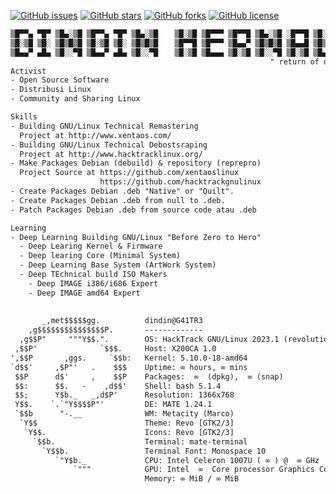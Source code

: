 [![GitHub issues](https://img.shields.io/github/issues/dindinG41TR3/myremastering)](https://github.com/dindinG41TR3/myremastering/issues)
[![GitHub stars](https://img.shields.io/github/stars/dindinG41TR3/myremastering)](https://github.com/dindinG41TR3/myremastering/stargazers)
[![GitHub forks](https://img.shields.io/github/forks/dindinG41TR3/myremastering)](https://github.com/dindinG41TR3/myremastering/network)
[![GitHub license](https://img.shields.io/github/license/dindinG41TR3/myremastering)](https://github.com/dindinG41TR3/myremastering/blob/master/COPYING) 

````txt
▒█▀▀▄ ▀█▀ ▒█▄░▒█ ▒█▀▀▄ ▀█▀ ▒█▄░▒█ 　 ▒█░▒█ ▒█▀▀▀ ▒█▀▀█ ▒█▄░▒█ ░█▀▀█ ▒█░░▒█ ░█▀▀█ ▒█▄░▒█ 
▒█░▒█ ▒█░ ▒█▒█▒█ ▒█░▒█ ▒█░ ▒█▒█▒█ 　 ▒█▀▀█ ▒█▀▀▀ ▒█▄▄▀ ▒█▒█▒█ ▒█▄▄█ ▒█▒█▒█ ▒█▄▄█ ▒█▒█▒█ 
▒█▄▄▀ ▄█▄ ▒█░░▀█ ▒█▄▄▀ ▄█▄ ▒█░░▀█ 　 ▒█░▒█ ▒█▄▄▄ ▒█░▒█ ▒█░░▀█ ▒█░▒█ ▒█▄▀▄█ ▒█░▒█ ▒█░░▀█
                                                          " return of dreams come true"
Activist
- Open Source Software 
- Distribusi Linux
- Community and Sharing Linux

Skills
- Building GNU/Linux Technical Remastering
  Project at http://www.xentaos.com/
- Building GNU/Linux Technical Debostsraping
  Project at http://www.hacktracklinux.org/
- Make Packages Debian (debuild) & repository (reprepro)
  Project Source at https://github.com/xentaoslinux 
                    https://github.com/hacktrackgnulinux
- Create Packages Debian .deb "Native" or "Quilt".
- Create Packages Debian .deb from null to .deb.
- Patch Packages Debian .deb from source code atau .deb

Learning
- Deep Learning Building GNU/Linux "Before Zero to Hero"
  - Deep Learing Kernel & Firmware
  - Deep learing Core (Minimal System)
  - Deep Learning Base System (ArtWork System)
  - Deep TEchnical build ISO Makers
    - Deep IMAGE i386/i686 Expert
    - Deep IMAGE amd64 Expert
    
    
       _,met$$$$$gg.          dindin@G41TR3 
    ,g$$$$$$$$$$$$$$$P.       ------------- 
  ,g$$P"     """Y$$.".        OS: HackTrack GNU/Linux 2023.1 (revolution) x86_64 
 ,$$P'              `$$$.     Host: X200CA 1.0 
',$$P       ,ggs.     `$$b:   Kernel: 5.10.0-18-amd64 
`d$$'     ,$P"'   .    $$$    Uptime: ∞ hours, ∞ mins 
 $$P      d$'     ,    $$P    Packages:  ∞  (dpkg),  ∞ (snap) 
 $$:      $$.   -    ,d$$'    Shell: bash 5.1.4 
 $$;      Y$b._   _,d$P'      Resolution: 1366x768 
 Y$$.    `.`"Y$$$$P"'         DE: MATE 1.24.1 
 `$$b      "-.__              WM: Metacity (Marco) 
  `Y$$                        Theme: Revo [GTK2/3] 
   `Y$$.                      Icons: Revo [GTK2/3] 
     `$$b.                    Terminal: mate-terminal 
       `Y$$b.                 Terminal Font: Monospace 10 
          `"Y$b._             CPU: Intel Celeron 1007U ( ∞ ) @  ∞ GHz 
              `"""            GPU: Intel  ∞  Core processor Graphics Controller 
                              Memory: ∞ MiB / ∞ MiB                                                       
````

